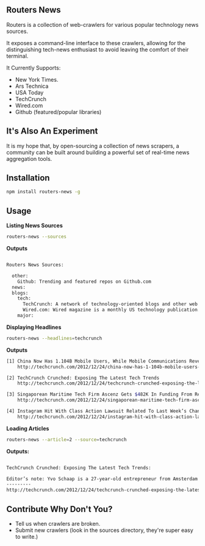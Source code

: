 Routers News
------------------

Routers is a collection of web-crawlers for various popular technology news sources.

It exposes a command-line interface to these crawlers, allowing for the distinguishing tech-news enthusiast to avoid leaving the comfort of their terminal.

It Currently Supports:

* New York Times.
* Ars Technica
* USA Today
* TechCrunch
* Wired.com
* Github (featured/popular libraries)

It's Also An Experiment
------------

It is my hope that, by open-sourcing a collection of news scrapers, a community can be built around building a powerful set of real-time news aggregation tools.


Installation
------------

```bash
npm install routers-news -g
```

Usage
-----

__Listing News Sources__

```bash
routers-news --sources
```

__Outputs__

```bash

Routers News Sources:

  other:
    Github: Trending and featured repos on Github.com
  news:
  blogs:
    tech:
      TechCrunch: A network of technology-oriented blogs and other web properties.
      Wired.com: Wired magazine is a monthly US technology publication.
    major:
```

__Displaying Headlines__

```bash
routers-news --headlines=techcrunch
```

__Outputs__

```bash
[1] China Now Has 1.104B Mobile Users, While Mobile Communications Revenue Totaled $116.26B Over First 11 Months of 2012
    http://techcrunch.com/2012/12/24/china-now-has-1-104b-mobile-users-while-mobile-communications-revenue-totaled-116-26b-over-first-11-months-of-2012/

[2] TechCrunch Crunched: Exposing The Latest Tech Trends
    http://techcrunch.com/2012/12/24/techcrunch-crunched-exposing-the-latest-tech-trends/

[3] Singaporean Maritime Tech Firm Ascenz Gets $482K In Funding From Red Dot Ventures As It Sails Toward The Chinese Market
    http://techcrunch.com/2012/12/24/singaporean-maritime-tech-firm-ascenz-gets-482k-in-funding-from-red-dot-ventures-as-it-sails-toward-the-chinese-market/

[4] Instagram Hit With Class Action Lawsuit Related To Last Week’s Change Of Service Terms
    http://techcrunch.com/2012/12/24/instagram-hit-with-class-action-lawsuit-related-to-last-weeks-change-of-service-terms/
```

__Loading Articles__

```bash
routers-news --article=2 --source=techcrunch
```

__Outputs:__

```bash

TechCrunch Crunched: Exposing The Latest Tech Trends:

Editor’s note: Yvo Schaap is a 27-year-old entrepreneur from Amsterdam who loves data and code. He’s founder of Directlyrics.com and Fanity.com and has been featured on TechCrunch regarding major security holes or new Google and Facebook products. Follow him on Twitter @yvoschaap.
---------
http://techcrunch.com/2012/12/24/techcrunch-crunched-exposing-the-latest-tech-trends/
```

Contribute Why Don't You?
------------------

* Tell us when crawlers are broken.
* Submit new crawlers (look in the sources directory, they're super easy to write.)